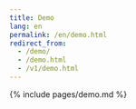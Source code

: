 ```yaml
---
title: Demo
lang: en
permalink: /en/demo.html
redirect_from:
  - /demo/
  - /demo.html
  - /v1/demo.html
---
```


{% include pages/demo.md %}
